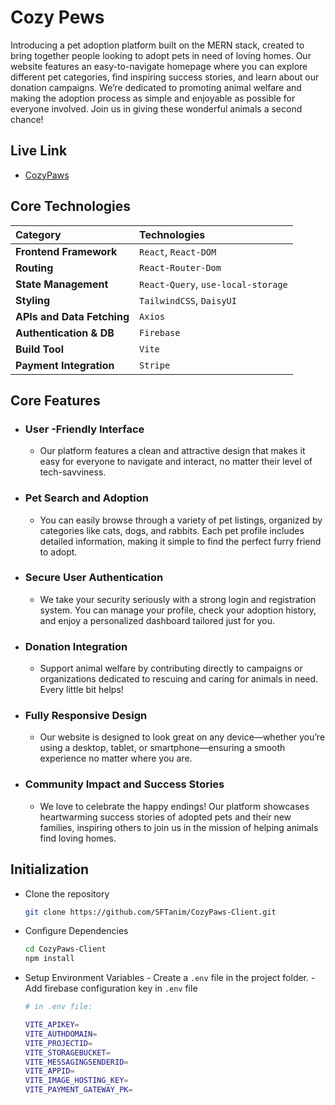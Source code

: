 # Cozy Pews

Introducing a pet adoption platform built on the MERN stack, created to bring together people looking to adopt pets in need of loving homes. Our website features an easy-to-navigate homepage where you can explore different pet categories, find inspiring success stories, and learn about our donation campaigns. We’re dedicated to promoting animal welfare and making the adoption process as simple and enjoyable as possible for everyone involved. Join us in giving these wonderful animals a second chance!

## Live Link

- [CozyPaws](https://bespoke-klepon-c7fe9f.netlify.app)

## Core Technologies

| **Category**               | **Technologies**                   |
| :------------------------- | :--------------------------------- |
| **Frontend Framework**     | `React`, `React-DOM`               |
| **Routing**                | `React-Router-Dom`                 |
| **State Management**       | `React-Query`, `use-local-storage` |
| **Styling**                | `TailwindCSS`, `DaisyUI`           |
| **APIs and Data Fetching** | `Axios`                            |
| **Authentication & DB**    | `Firebase`                         |
| **Build Tool**             | `Vite`                             |
| **Payment Integration**    | `Stripe`                           |


## Core Features

- ### User -Friendly Interface

  - Our platform features a clean and attractive design that makes it easy for everyone to navigate and interact, no matter their level of tech-savviness.

- ### Pet Search and Adoption

  - You can easily browse through a variety of pet listings, organized by categories like cats, dogs, and rabbits. Each pet profile includes detailed information, making it simple to find the perfect furry friend to adopt.

- ### Secure User Authentication

  - We take your security seriously with a strong login and registration system. You can manage your profile, check your adoption history, and enjoy a personalized dashboard tailored just for you.

- ### Donation Integration

  - Support animal welfare by contributing directly to campaigns or organizations dedicated to rescuing and caring for animals in need. Every little bit helps!

- ### Fully Responsive Design

  - Our website is designed to look great on any device—whether you’re using a desktop, tablet, or smartphone—ensuring a smooth experience no matter where you are.

- ### Community Impact and Success Stories
  - We love to celebrate the happy endings! Our platform showcases heartwarming success stories of adopted pets and their new families, inspiring others to join us in the mission of helping animals find loving homes.

## Initialization

- Clone the repository <br>
  ```bash
  git clone https://github.com/SFTanim/CozyPaws-Client.git
  ```
- Configure Dependencies
  ```bash
  cd CozyPaws-Client
  npm install
  ```
- Setup Environment Variables - Create a `.env` file in the project folder. - Add firebase configuration key in `.env` file

  ```bash
  # in .env file:

  VITE_APIKEY=
  VITE_AUTHDOMAIN=
  VITE_PROJECTID=
  VITE_STORAGEBUCKET=
  VITE_MESSAGINGSENDERID=
  VITE_APPID=
  VITE_IMAGE_HOSTING_KEY=
  VITE_PAYMENT_GATEWAY_PK=

  ```
